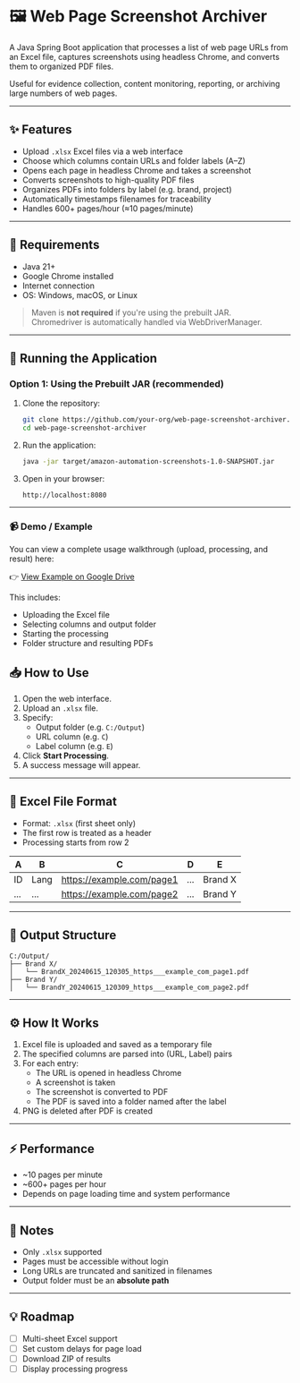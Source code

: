 # 🖼️ Web Page Screenshot Archiver

A Java Spring Boot application that processes a list of web page URLs from an Excel file, captures screenshots using headless Chrome, and converts them to organized PDF files.

Useful for evidence collection, content monitoring, reporting, or archiving large numbers of web pages.

---

## ✨ Features

- Upload `.xlsx` Excel files via a web interface
- Choose which columns contain URLs and folder labels (A–Z)
- Opens each page in headless Chrome and takes a screenshot
- Converts screenshots to high-quality PDF files
- Organizes PDFs into folders by label (e.g. brand, project)
- Automatically timestamps filenames for traceability
- Handles 600+ pages/hour (≈10 pages/minute)

---

## 🧰 Requirements

- Java 21+
- Google Chrome installed
- Internet connection
- OS: Windows, macOS, or Linux

> Maven is **not required** if you're using the prebuilt JAR.  
> Chromedriver is automatically handled via WebDriverManager.

---

## 🚀 Running the Application

### Option 1: Using the Prebuilt JAR (recommended)

1. Clone the repository:

   ```bash
   git clone https://github.com/your-org/web-page-screenshot-archiver.git
   cd web-page-screenshot-archiver
   ```

2. Run the application:

   ```bash
   java -jar target/amazon-automation-screenshots-1.0-SNAPSHOT.jar
   ```

3. Open in your browser:

   ```
   http://localhost:8080
   ```

---

### 📹 Demo / Example

You can view a complete usage walkthrough (upload, processing, and result) here:

👉 [View Example on Google Drive](https://drive.google.com/drive/folders/186bqd6Q5n0mQRdYfOEK01LQATrrNrtn1?usp=sharing)

This includes:

- Uploading the Excel file
- Selecting columns and output folder
- Starting the processing
- Folder structure and resulting PDFs

## 📥 How to Use

1. Open the web interface.
2. Upload an `.xlsx` file.
3. Specify:
   - Output folder (e.g. `C:/Output`)
   - URL column (e.g. `C`)
   - Label column (e.g. `E`)
4. Click **Start Processing**.
5. A success message will appear.

---

## 📄 Excel File Format

- Format: `.xlsx` (first sheet only)
- The first row is treated as a header
- Processing starts from row 2

| A   | B     | C                          | D   | E        |
|-----|-------|----------------------------|-----|----------|
| ID  | Lang  | https://example.com/page1  | ... | Brand X  |
| ... | ...   | https://example.com/page2  | ... | Brand Y  |

---

## 📂 Output Structure

```
C:/Output/
├── Brand X/
│   └── BrandX_20240615_120305_https___example_com_page1.pdf
├── Brand Y/
│   └── BrandY_20240615_120309_https___example_com_page2.pdf
```

---

## ⚙️ How It Works

1. Excel file is uploaded and saved as a temporary file
2. The specified columns are parsed into (URL, Label) pairs
3. For each entry:
   - The URL is opened in headless Chrome
   - A screenshot is taken
   - The screenshot is converted to PDF
   - The PDF is saved into a folder named after the label
4. PNG is deleted after PDF is created

---

## ⚡ Performance

- ~10 pages per minute
- ~600+ pages per hour
- Depends on page loading time and system performance

---

## 🧾 Notes

- Only `.xlsx` supported
- Pages must be accessible without login
- Long URLs are truncated and sanitized in filenames
- Output folder must be an **absolute path**

---

## 💡 Roadmap

- [ ] Multi-sheet Excel support
- [ ] Set custom delays for page load
- [ ] Download ZIP of results
- [ ] Display processing progress